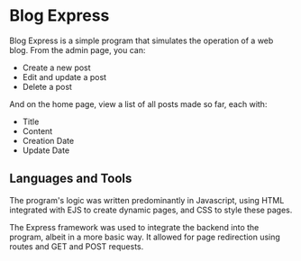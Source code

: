 # Blog Express

Blog Express is a simple program that simulates the operation of a web blog. From the admin page, you can:

- Create a new post
- Edit and update a post
- Delete a post

And on the home page, view a list of all posts made so far, each with:

- Title
- Content
- Creation Date
- Update Date

## Languages and Tools

The program's logic was written predominantly in Javascript, using HTML integrated with EJS to create dynamic pages, and CSS to style these pages.

The Express framework was used to integrate the backend into the program, albeit in a more basic way. It allowed for page redirection using routes and GET and POST requests.